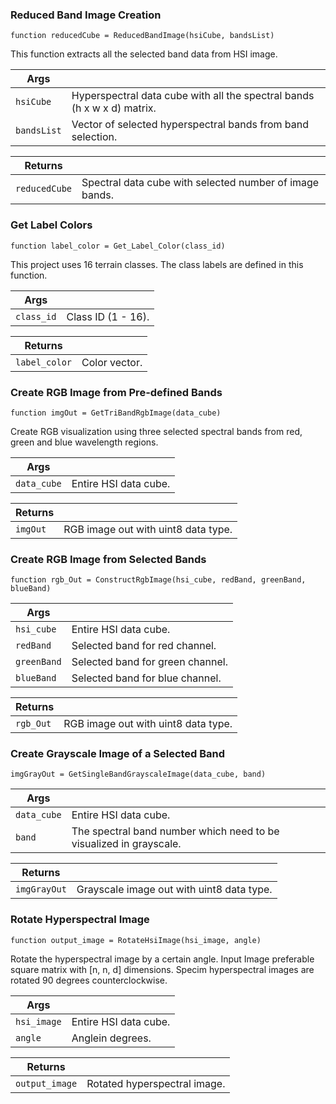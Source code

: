 ### Reduced Band Image Creation

    function reducedCube = ReducedBandImage(hsiCube, bandsList)

This function extracts all the selected band data from HSI image.

|Args||
|--------|----------|
|`hsiCube` | Hyperspectral data cube with all the spectral bands (h x w x d) matrix.|
|`bandsList` | Vector of selected hyperspectral bands from band selection. |       
        
|Returns||
|--------|----------|
|`reducedCube` | Spectral data cube with selected number of image bands.|

### Get Label Colors

    function label_color = Get_Label_Color(class_id)

This project uses 16 terrain classes. The class labels are defined in this function.

|Args||
|--------|----------|
|`class_id` | Class ID (1 - 16).|   
        
|Returns||
|--------|----------|
|`label_color` | Color vector.|


### Create RGB Image from Pre-defined Bands

    function imgOut = GetTriBandRgbImage(data_cube)

Create RGB visualization using three selected spectral bands from red, green and blue wavelength regions.

|Args||
|--------|----------|
|`data_cube` | Entire HSI data cube.|   
        
|Returns||
|--------|----------|
|`imgOut` | RGB image out with uint8 data type.|


### Create RGB Image from Selected Bands

    function rgb_Out = ConstructRgbImage(hsi_cube, redBand, greenBand, blueBand)

|Args||
|--------|----------|
|`hsi_cube` | Entire HSI data cube.|   
|`redBand` | Selected band for red channel.|
|`greenBand` | Selected band for green channel.|
|`blueBand` | Selected band for blue channel.|
        
|Returns||
|--------|----------|
|`rgb_Out` | RGB image out with uint8 data type.|


### Create Grayscale Image of a Selected Band

    imgGrayOut = GetSingleBandGrayscaleImage(data_cube, band)

|Args||
|--------|----------|
|`data_cube` | Entire HSI data cube.| 
|`band` | The spectral band number which need to be visualized in grayscale.|   
        
|Returns||
|--------|----------|
|`imgGrayOut` | Grayscale image out with uint8 data type.|


### Rotate Hyperspectral Image

    function output_image = RotateHsiImage(hsi_image, angle)

Rotate the hyperspectral image by a certain angle. Input Image preferable square matrix with [n, n, d] dimensions.
Specim hyperspectral images are rotated 90 degrees counterclockwise.

|Args||
|--------|----------|
|`hsi_image` | Entire HSI data cube.| 
|`angle` | Anglein degrees.|   
        
|Returns||
|--------|----------|
|`output_image` | Rotated hyperspectral image.|